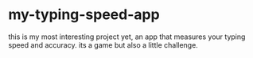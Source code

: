 # my-typing-speed-app
this is my most interesting project yet,
an app that measures your typing speed
and accuracy. its a game but also a little
challenge. 
